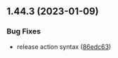 ## 1.44.3 (2023-01-09)


### Bug Fixes

* release action syntax ([86edc63](https://github.com/EddieHubCommunity/LinkFree/commit/86edc63c4ec0d8a54211a1c562a215e22e622082))



